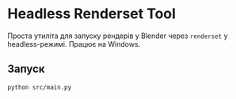 # Headless Renderset Tool

Проста утиліта для запуску рендерів у Blender через `renderset` у headless-режимі. Працює на Windows.

## Запуск
```bash
python src/main.py
